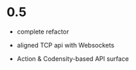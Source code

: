 0.5
===
* complete refactor

* aligned TCP api with Websockets

* Action & Codensity-based API surface

